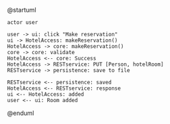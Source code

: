 @startuml

    actor user

    user -> ui: click "Make reservation"
    ui -> HotelAccess: makeReservation()
    HotelAccess -> core: makeReservation()
    core -> core: validate
    HotelAccess <-- core: Success
    HotelAccess -> RESTservice: PUT [Person, hotelRoom]
    RESTservice -> persistence: save to file

    RESTservice <-- persistence: saved
    HotelAccess <-- RESTservice: response
    ui <-- HotelAccess: added
    user <-- ui: Room added

@enduml